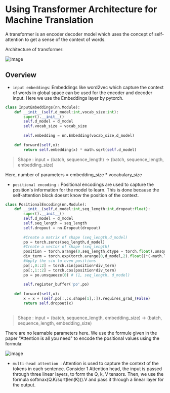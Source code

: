 # Using Transformer Architecture for Machine Translation
A transformer is an encoder decoder model which uses the concept of self-attention to get a sense of the context of words.

Architecture of transformer:

![image](https://github.com/AkshayKulkarni3467/Machine-Translation/assets/129979542/a73bd2b0-3649-47be-a417-a6ba25910411)


## Overview

- `input embeddings`: Embeddings like word2vec which capture the context of words in global space can be used for the encoder and decoder input. Here we use the Embeddings layer by pytorch.
```python
class InputEmbeddings(nn.Module):
    def __init__(self,d_model:int,vocab_size:int):
        super().__init__()
        self.d_model = d_model
        self.vocab_size = vocab_size
        
        self.embedding = nn.Embedding(vocab_size,d_model)
        
    def forward(self,x):
        return self.embedding(x) * math.sqrt(self.d_model)
```
> Shape : input = (batch, sequence_length) -> (batch, sequence_length, embedding_size)

Here, number of parameters = embedding_size * vocabulary_size

- `positional encoding `: Positional encodings are used to capture the position's information for the model to learn. This is done because the self-attention block doesnt know the position of the context.
```python
class PositionalEncoding(nn.Module):
    def __init__(self,d_model:int,seq_length:int,dropout:float):
        super().__init__()
        self.d_model = d_model
        self.seq_length = seq_length
        self.dropout = nn.Dropout(dropout)
        
        #Create a matrix of shape (seq_length,d_model)
        po = torch.zeros(seq_length,d_model)
        #Create a vector of shape (seq_length)
        position = torch.arange(0,seq_length,dtype = torch.float).unsqueeze(1)
        div_term = torch.exp(torch.arange(0,d_model,2).float()*(-math.log(10000.0)/d_model))
        #Apply the sin to even positions
        po[:,0::2] = torch.sin(position*div_term)
        po[:,1::2] = torch.cos(position*div_term)
        po = po.unsqueeze(0) # (1, seq_length, d_model)
        
        self.register_buffer('po',po)
        
    def forward(self,x):
        x = x + (self.po[:,:x.shape[1],:]).requires_grad_(False)
        return self.dropout(x)
    
```
> Shape : input = (batch, sequence_length, embedding_size) -> (batch, sequence_length, embedding_size)

There are no learnable parameters here. We use the formule given in the paper "Attention is all you need" to encode the positional values using the formula:

![image](https://github.com/AkshayKulkarni3467/Machine-Translation/assets/129979542/594aa705-77f9-4790-9c47-fd6ded161778)


- `multi-head attention `: Attention is used to capture the context of the tokens in each sentence. Consider 1 Attention head, the input is passed through three linear layers, to form the Q, k, V tensors. Then, we use the formula softmax(Q.K/sqrt(len(K))).V and pass it through a linear layer for the output.

